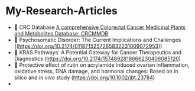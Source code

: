 # My-Research-Articles
- 🔭 CRC Database [A comprehensive Colorectal Cancer Medicinal Plants and Metabolites Database: CRCMMDB ](http://crcmmdb.in/)
- 🔭 Psychosomatic Disorder: The Current Implications and Challenges  ((https://doi.org/10.2174/0118715257265832231009072953))
- 🔭 KRAS Pathways: A Potential Gateway for Cancer Therapeutics and Diagnostics (https://doi.org/10.2174/1574892818666230406085120)
- 🔭 Protective effect of rutin on acrylamide induced ovarian inflammation, oxidative stress, DNA damage, and hormonal changes: Based on in silico and in vivo study (https://doi.org/10.1002/jbt.23784)
- 
